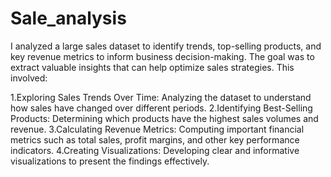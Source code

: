 # Sale_analysis
I analyzed a large sales dataset to identify trends, top-selling products, and key revenue metrics to inform business decision-making. The goal was to extract valuable insights that can help optimize sales strategies. This involved:

1.Exploring Sales Trends Over Time: Analyzing the dataset to understand how sales have changed over different periods.
2.Identifying Best-Selling Products: Determining which products have the highest sales volumes and revenue.
3.Calculating Revenue Metrics: Computing important financial metrics such as total sales, profit margins, and other key performance indicators.
4.Creating Visualizations: Developing clear and informative visualizations to present the findings effectively.
